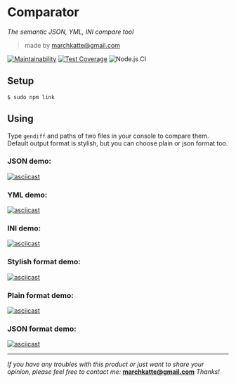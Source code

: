 # Comparator

*The semantic JSON, YML, INI compare tool*

> made by marchkatte@gmail.com

[![Maintainability](https://api.codeclimate.com/v1/badges/aace2ae08dba61324afa/maintainability)](https://codeclimate.com/github/Mormur/frontend-project-lvl2/maintainability) [![Test Coverage](https://api.codeclimate.com/v1/badges/aace2ae08dba61324afa/test_coverage)](https://codeclimate.com/github/Mormur/frontend-project-lvl2/test_coverage) ![Node.js CI](https://github.com/Mormur/frontend-project-lvl2/workflows/Node.js%20CI/badge.svg)

## Setup
```
$ sudo npm link
```

## Using

Type `gendiff` and paths of two files in your console to compare them. Default output format is stylish, but you can choose plain or json format too.

### JSON demo:
[![asciicast](https://asciinema.org/a/WAGyBdNrQMyGPVLUJJksgZyoU.svg)](https://asciinema.org/a/WAGyBdNrQMyGPVLUJJksgZyoU)

### YML demo:
[![asciicast](https://asciinema.org/a/YqGQO3ObhBYqEtHoRL6MUGVQR.svg)](https://asciinema.org/a/YqGQO3ObhBYqEtHoRL6MUGVQR)

### INI demo:
[![asciicast](https://asciinema.org/a/K1kihqMOpRiA03LV9VbRnMOFa.svg)](https://asciinema.org/a/K1kihqMOpRiA03LV9VbRnMOFa)

### Stylish format demo:
[![asciicast](https://asciinema.org/a/rPeUvmTBUMqE1aO711HTyE2Zt.svg)](https://asciinema.org/a/rPeUvmTBUMqE1aO711HTyE2Zt)

### Plain format demo:
[![asciicast](https://asciinema.org/a/33pBouqjN5rmONUeyJlzYS7tj.svg)](https://asciinema.org/a/33pBouqjN5rmONUeyJlzYS7tj)

### JSON format demo:
[![asciicast](https://asciinema.org/a/G5Iu4Myi2yK5KuDIP06YsCkJ4.svg)](https://asciinema.org/a/G5Iu4Myi2yK5KuDIP06YsCkJ4)

---
*If you have any troubles with this product or just want to share your opinion, please feel free to contact me:*
**marchkatte@gmail.com**
*Thanks!*
